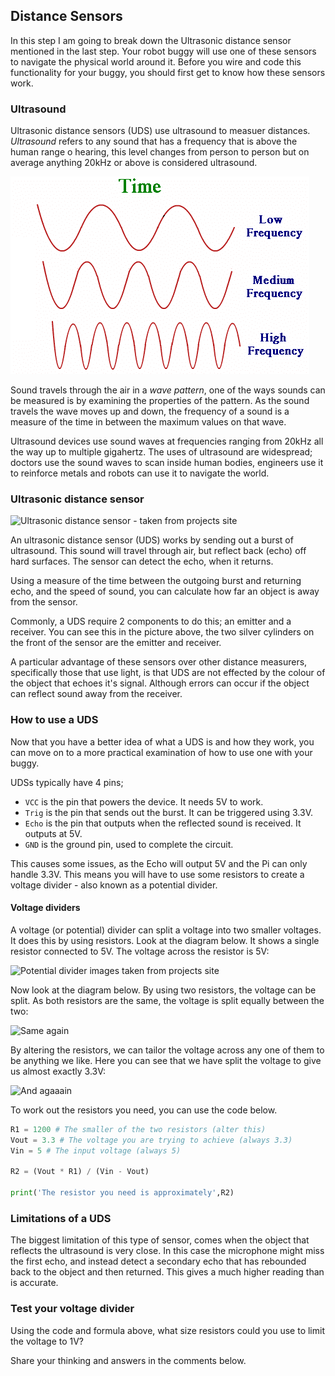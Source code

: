 [comment]: # (
Is this step open? Y/N
If so, short description of this step:
Related links:
Related files:
)

## Distance Sensors

In this step I am going to break down the Ultrasonic distance sensor mentioned in the last step. Your robot buggy will use one of these sensors to navigate the physical world around it. Before you wire and code this functionality for your buggy, you should first get to know how these sensors work.

### Ultrasound

Ultrasonic distance sensors (UDS) use ultrasound to measuer distances. *Ultrasound* refers to any sound that has a frequency that is above the human range o hearing, this level changes from person to person but on average anything 20kHz or above is considered ultrasound.

![A few waves showing the difference between high and low frequency sounds](images/frequency_example.png)

Sound travels through the air in a *wave pattern*, one of the ways sounds can be measured is by examining the properties of the pattern. As the sound travels the wave moves up and down, the frequency of a sound is a measure of the time in between the maximum values on that wave.

Ultrasound devices use sound waves at frequencies ranging from 20kHz all the way up to multiple gigahertz. The uses of ultrasound are widespread; doctors use the sound waves to scan inside human bodies, engineers use it to reinforce metals and robots can use it to navigate the world.

### Ultrasonic distance sensor

![Ultrasonic distance sensor - taken from projects site](https://projects-static.raspberrypi.org/projects/see-like-a-bat/fac1abdedade76d99cbc5231ddf6ec3da912eebc/en/images/Ultrasonic_Distance_Sensor.png)

An ultrasonic distance sensor (UDS) works by sending out a burst of ultrasound. This sound will travel through air, but reflect back (echo) off hard surfaces. The sensor can detect the echo, when it returns.

Using a measure of the time between the outgoing burst and returning echo, and the speed of sound, you can calculate how far an object is away from the sensor.

Commonly, a UDS require 2 components to do this; an emitter and a receiver. You can see this in the picture above, the two silver cylinders on the front of the sensor are the emitter and receiver.

A particular advantage of these sensors over other distance measurers, specifically those that use light, is that UDS are not effected by the colour of the object that echoes it's signal. Although errors can occur if the object can reflect sound away from the receiver.

### How to use a UDS

Now that you have a better idea of what a UDS is and how they work, you can move on to a more practical examination of how to use one with your buggy.

UDSs typically have 4 pins;

+ `VCC` is the pin that powers the device. It needs 5V to work.
+ `Trig` is the pin that sends out the burst. It can be triggered using 3.3V.
+ `Echo` is the pin that outputs when the reflected sound is received. It outputs at 5V.
+ `GND` is the ground pin, used to complete the circuit.

This causes some issues, as the Echo will output 5V and the Pi can only handle 3.3V. This means you will have to use some resistors to create a voltage divider - also known as a potential divider.

#### Voltage dividers

A voltage (or potential) divider can split a voltage into two smaller voltages. It does this by using resistors. Look at the diagram below. It shows a single resistor connected to 5V. The voltage across the resistor is 5V:

![Potential divider images taken from projects site](https://projects-static.raspberrypi.org/projects/see-like-a-bat/fac1abdedade76d99cbc5231ddf6ec3da912eebc/en/images/See_Like_A_Bat_Diagram_2.png)

Now look at the diagram below. By using two resistors, the voltage can be split. As both resistors are the same, the voltage is split equally between the two:

![Same again](https://projects-static.raspberrypi.org/projects/see-like-a-bat/fac1abdedade76d99cbc5231ddf6ec3da912eebc/en/images/See_Like_A_Bat_Diagram_3.png)

By altering the resistors, we can tailor the voltage across any one of them to be anything we like. Here you can see that we have split the voltage to give us almost exactly 3.3V:

![And agaaain](https://projects-static.raspberrypi.org/projects/see-like-a-bat/fac1abdedade76d99cbc5231ddf6ec3da912eebc/en/images/See_Like_A_Bat_Diagram_4.png)

To work out the resistors you need, you can use the code below.

~~~python
R1 = 1200 # The smaller of the two resistors (alter this)
Vout = 3.3 # The voltage you are trying to achieve (always 3.3)
Vin = 5 # The input voltage (always 5)

R2 = (Vout * R1) / (Vin - Vout)

print('The resistor you need is approximately',R2)
~~~

### Limitations of a UDS

The biggest limitation of this type of sensor, comes when the object that reflects the ultrasound is very close. In this case the microphone might miss the first echo, and instead detect a secondary echo that has rebounded back to the object and then returned. This gives a much higher reading than is accurate.

### Test your voltage divider

Using the code and formula above, what size resistors could you use to limit the voltage to 1V?

Share your thinking and answers in the comments below.
